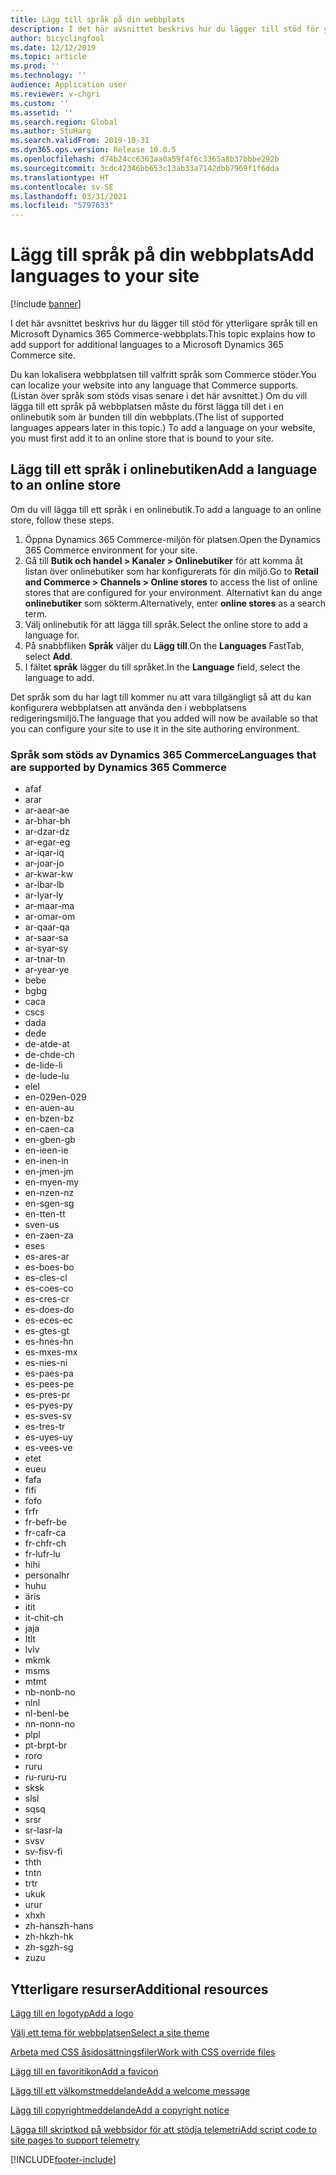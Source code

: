 ```yaml
---
title: Lägg till språk på din webbplats
description: I det här avsnittet beskrivs hur du lägger till stöd för ytterligare språk till en Microsoft Dynamics 365 Commerce-webbplats.
author: bicyclingfool
ms.date: 12/12/2019
ms.topic: article
ms.prod: ''
ms.technology: ''
audience: Application user
ms.reviewer: v-chgri
ms.custom: ''
ms.assetid: ''
ms.search.region: Global
ms.author: StuHarg
ms.search.validFrom: 2019-10-31
ms.dyn365.ops.version: Release 10.0.5
ms.openlocfilehash: d74b24cc6363aa0a59f4f6c3365a8b37bbbe292b
ms.sourcegitcommit: 3cdc42346bb653c13ab33a7142dbb7969f1f6dda
ms.translationtype: HT
ms.contentlocale: sv-SE
ms.lasthandoff: 03/31/2021
ms.locfileid: "5797633"
---
```

# <a name="add-languages-to-your-site"></a><span data-ttu-id="a2b80-103">Lägg till språk på din webbplats</span><span class="sxs-lookup"><span data-stu-id="a2b80-103">Add languages to your site</span></span>

[!include [banner](includes/banner.md)]

<span data-ttu-id="a2b80-104">I det här avsnittet beskrivs hur du lägger till stöd för ytterligare språk till en Microsoft Dynamics 365 Commerce-webbplats.</span><span class="sxs-lookup"><span data-stu-id="a2b80-104">This topic explains how to add support for additional languages to a Microsoft Dynamics 365 Commerce site.</span></span>

<span data-ttu-id="a2b80-105">Du kan lokalisera webbplatsen till valfritt språk som Commerce stöder.</span><span class="sxs-lookup"><span data-stu-id="a2b80-105">You can localize your website into any language that Commerce supports.</span></span> <span data-ttu-id="a2b80-106">(Listan över språk som stöds visas senare i det här avsnittet.) Om du vill lägga till ett språk på webbplatsen måste du först lägga till det i en onlinebutik som är bunden till din webbplats.</span><span class="sxs-lookup"><span data-stu-id="a2b80-106">(The list of supported languages appears later in this topic.) To add a language on your website, you must first add it to an online store that is bound to your site.</span></span>

## <a name="add-a-language-to-an-online-store"></a><span data-ttu-id="a2b80-107">Lägg till ett språk i onlinebutiken</span><span class="sxs-lookup"><span data-stu-id="a2b80-107">Add a language to an online store</span></span>

<span data-ttu-id="a2b80-108">Om du vill lägga till ett språk i en onlinebutik.</span><span class="sxs-lookup"><span data-stu-id="a2b80-108">To add a language to an online store, follow these steps.</span></span>

1. <span data-ttu-id="a2b80-109">Öppna Dynamics 365 Commerce-miljön för platsen.</span><span class="sxs-lookup"><span data-stu-id="a2b80-109">Open the Dynamics 365 Commerce environment for your site.</span></span>
1. <span data-ttu-id="a2b80-110">Gå till **Butik och handel \> Kanaler \> Onlinebutiker** för att komma åt listan över onlinebutiker som har konfigurerats för din miljö.</span><span class="sxs-lookup"><span data-stu-id="a2b80-110">Go to **Retail and Commerce \> Channels \> Online stores** to access the list of online stores that are configured for your environment.</span></span> <span data-ttu-id="a2b80-111">Alternativt kan du ange **onlinebutiker** som sökterm.</span><span class="sxs-lookup"><span data-stu-id="a2b80-111">Alternatively, enter **online stores** as a search term.</span></span>
1. <span data-ttu-id="a2b80-112">Välj onlinebutik för att lägga till språk.</span><span class="sxs-lookup"><span data-stu-id="a2b80-112">Select the online store to add a language for.</span></span>
1. <span data-ttu-id="a2b80-113">På snabbfliken **Språk** väljer du **Lägg till**.</span><span class="sxs-lookup"><span data-stu-id="a2b80-113">On the **Languages** FastTab, select **Add**.</span></span>
1. <span data-ttu-id="a2b80-114">I fältet **språk** lägger du till språket.</span><span class="sxs-lookup"><span data-stu-id="a2b80-114">In the **Language** field, select the language to add.</span></span>

<span data-ttu-id="a2b80-115">Det språk som du har lagt till kommer nu att vara tillgängligt så att du kan konfigurera webbplatsen att använda den i webbplatsens redigeringsmiljö.</span><span class="sxs-lookup"><span data-stu-id="a2b80-115">The language that you added will now be available so that you can configure your site to use it in the site authoring environment.</span></span>

### <a name="languages-that-are-supported-by-dynamics-365-commerce"></a><span data-ttu-id="a2b80-116">Språk som stöds av Dynamics 365 Commerce</span><span class="sxs-lookup"><span data-stu-id="a2b80-116">Languages that are supported by Dynamics 365 Commerce</span></span>

- <span data-ttu-id="a2b80-117">af</span><span class="sxs-lookup"><span data-stu-id="a2b80-117">af</span></span>
- <span data-ttu-id="a2b80-118">ar</span><span class="sxs-lookup"><span data-stu-id="a2b80-118">ar</span></span>
- <span data-ttu-id="a2b80-119">ar-ae</span><span class="sxs-lookup"><span data-stu-id="a2b80-119">ar-ae</span></span>
- <span data-ttu-id="a2b80-120">ar-bh</span><span class="sxs-lookup"><span data-stu-id="a2b80-120">ar-bh</span></span>
- <span data-ttu-id="a2b80-121">ar-dz</span><span class="sxs-lookup"><span data-stu-id="a2b80-121">ar-dz</span></span>
- <span data-ttu-id="a2b80-122">ar-eg</span><span class="sxs-lookup"><span data-stu-id="a2b80-122">ar-eg</span></span>
- <span data-ttu-id="a2b80-123">ar-iq</span><span class="sxs-lookup"><span data-stu-id="a2b80-123">ar-iq</span></span>
- <span data-ttu-id="a2b80-124">ar-jo</span><span class="sxs-lookup"><span data-stu-id="a2b80-124">ar-jo</span></span>
- <span data-ttu-id="a2b80-125">ar-kw</span><span class="sxs-lookup"><span data-stu-id="a2b80-125">ar-kw</span></span>
- <span data-ttu-id="a2b80-126">ar-lb</span><span class="sxs-lookup"><span data-stu-id="a2b80-126">ar-lb</span></span>
- <span data-ttu-id="a2b80-127">ar-ly</span><span class="sxs-lookup"><span data-stu-id="a2b80-127">ar-ly</span></span>
- <span data-ttu-id="a2b80-128">ar-ma</span><span class="sxs-lookup"><span data-stu-id="a2b80-128">ar-ma</span></span>
- <span data-ttu-id="a2b80-129">ar-om</span><span class="sxs-lookup"><span data-stu-id="a2b80-129">ar-om</span></span>
- <span data-ttu-id="a2b80-130">ar-qa</span><span class="sxs-lookup"><span data-stu-id="a2b80-130">ar-qa</span></span>
- <span data-ttu-id="a2b80-131">ar-sa</span><span class="sxs-lookup"><span data-stu-id="a2b80-131">ar-sa</span></span>
- <span data-ttu-id="a2b80-132">ar-sy</span><span class="sxs-lookup"><span data-stu-id="a2b80-132">ar-sy</span></span>
- <span data-ttu-id="a2b80-133">ar-tn</span><span class="sxs-lookup"><span data-stu-id="a2b80-133">ar-tn</span></span>
- <span data-ttu-id="a2b80-134">ar-ye</span><span class="sxs-lookup"><span data-stu-id="a2b80-134">ar-ye</span></span>
- <span data-ttu-id="a2b80-135">be</span><span class="sxs-lookup"><span data-stu-id="a2b80-135">be</span></span>
- <span data-ttu-id="a2b80-136">bg</span><span class="sxs-lookup"><span data-stu-id="a2b80-136">bg</span></span>
- <span data-ttu-id="a2b80-137">ca</span><span class="sxs-lookup"><span data-stu-id="a2b80-137">ca</span></span>
- <span data-ttu-id="a2b80-138">cs</span><span class="sxs-lookup"><span data-stu-id="a2b80-138">cs</span></span>
- <span data-ttu-id="a2b80-139">da</span><span class="sxs-lookup"><span data-stu-id="a2b80-139">da</span></span>
- <span data-ttu-id="a2b80-140">de</span><span class="sxs-lookup"><span data-stu-id="a2b80-140">de</span></span>
- <span data-ttu-id="a2b80-141">de-at</span><span class="sxs-lookup"><span data-stu-id="a2b80-141">de-at</span></span>
- <span data-ttu-id="a2b80-142">de-ch</span><span class="sxs-lookup"><span data-stu-id="a2b80-142">de-ch</span></span>
- <span data-ttu-id="a2b80-143">de-li</span><span class="sxs-lookup"><span data-stu-id="a2b80-143">de-li</span></span>
- <span data-ttu-id="a2b80-144">de-lu</span><span class="sxs-lookup"><span data-stu-id="a2b80-144">de-lu</span></span>
- <span data-ttu-id="a2b80-145">el</span><span class="sxs-lookup"><span data-stu-id="a2b80-145">el</span></span>
- <span data-ttu-id="a2b80-146">en-029</span><span class="sxs-lookup"><span data-stu-id="a2b80-146">en-029</span></span>
- <span data-ttu-id="a2b80-147">en-au</span><span class="sxs-lookup"><span data-stu-id="a2b80-147">en-au</span></span>
- <span data-ttu-id="a2b80-148">en-bz</span><span class="sxs-lookup"><span data-stu-id="a2b80-148">en-bz</span></span>
- <span data-ttu-id="a2b80-149">en-ca</span><span class="sxs-lookup"><span data-stu-id="a2b80-149">en-ca</span></span>
- <span data-ttu-id="a2b80-150">en-gb</span><span class="sxs-lookup"><span data-stu-id="a2b80-150">en-gb</span></span>
- <span data-ttu-id="a2b80-151">en-ie</span><span class="sxs-lookup"><span data-stu-id="a2b80-151">en-ie</span></span>
- <span data-ttu-id="a2b80-152">en-in</span><span class="sxs-lookup"><span data-stu-id="a2b80-152">en-in</span></span>
- <span data-ttu-id="a2b80-153">en-jm</span><span class="sxs-lookup"><span data-stu-id="a2b80-153">en-jm</span></span>
- <span data-ttu-id="a2b80-154">en-my</span><span class="sxs-lookup"><span data-stu-id="a2b80-154">en-my</span></span>
- <span data-ttu-id="a2b80-155">en-nz</span><span class="sxs-lookup"><span data-stu-id="a2b80-155">en-nz</span></span>
- <span data-ttu-id="a2b80-156">en-sg</span><span class="sxs-lookup"><span data-stu-id="a2b80-156">en-sg</span></span>
- <span data-ttu-id="a2b80-157">en-tt</span><span class="sxs-lookup"><span data-stu-id="a2b80-157">en-tt</span></span>
- <span data-ttu-id="a2b80-158">sv</span><span class="sxs-lookup"><span data-stu-id="a2b80-158">en-us</span></span>
- <span data-ttu-id="a2b80-159">en-za</span><span class="sxs-lookup"><span data-stu-id="a2b80-159">en-za</span></span>
- <span data-ttu-id="a2b80-160">es</span><span class="sxs-lookup"><span data-stu-id="a2b80-160">es</span></span>
- <span data-ttu-id="a2b80-161">es-ar</span><span class="sxs-lookup"><span data-stu-id="a2b80-161">es-ar</span></span>
- <span data-ttu-id="a2b80-162">es-bo</span><span class="sxs-lookup"><span data-stu-id="a2b80-162">es-bo</span></span>
- <span data-ttu-id="a2b80-163">es-cl</span><span class="sxs-lookup"><span data-stu-id="a2b80-163">es-cl</span></span>
- <span data-ttu-id="a2b80-164">es-co</span><span class="sxs-lookup"><span data-stu-id="a2b80-164">es-co</span></span>
- <span data-ttu-id="a2b80-165">es-cr</span><span class="sxs-lookup"><span data-stu-id="a2b80-165">es-cr</span></span>
- <span data-ttu-id="a2b80-166">es-do</span><span class="sxs-lookup"><span data-stu-id="a2b80-166">es-do</span></span>
- <span data-ttu-id="a2b80-167">es-ec</span><span class="sxs-lookup"><span data-stu-id="a2b80-167">es-ec</span></span>
- <span data-ttu-id="a2b80-168">es-gt</span><span class="sxs-lookup"><span data-stu-id="a2b80-168">es-gt</span></span>
- <span data-ttu-id="a2b80-169">es-hn</span><span class="sxs-lookup"><span data-stu-id="a2b80-169">es-hn</span></span>
- <span data-ttu-id="a2b80-170">es-mx</span><span class="sxs-lookup"><span data-stu-id="a2b80-170">es-mx</span></span>
- <span data-ttu-id="a2b80-171">es-ni</span><span class="sxs-lookup"><span data-stu-id="a2b80-171">es-ni</span></span>
- <span data-ttu-id="a2b80-172">es-pa</span><span class="sxs-lookup"><span data-stu-id="a2b80-172">es-pa</span></span>
- <span data-ttu-id="a2b80-173">es-pe</span><span class="sxs-lookup"><span data-stu-id="a2b80-173">es-pe</span></span>
- <span data-ttu-id="a2b80-174">es-pr</span><span class="sxs-lookup"><span data-stu-id="a2b80-174">es-pr</span></span>
- <span data-ttu-id="a2b80-175">es-py</span><span class="sxs-lookup"><span data-stu-id="a2b80-175">es-py</span></span>
- <span data-ttu-id="a2b80-176">es-sv</span><span class="sxs-lookup"><span data-stu-id="a2b80-176">es-sv</span></span>
- <span data-ttu-id="a2b80-177">es-tr</span><span class="sxs-lookup"><span data-stu-id="a2b80-177">es-tr</span></span>
- <span data-ttu-id="a2b80-178">es-uy</span><span class="sxs-lookup"><span data-stu-id="a2b80-178">es-uy</span></span>
- <span data-ttu-id="a2b80-179">es-ve</span><span class="sxs-lookup"><span data-stu-id="a2b80-179">es-ve</span></span>
- <span data-ttu-id="a2b80-180">et</span><span class="sxs-lookup"><span data-stu-id="a2b80-180">et</span></span>
- <span data-ttu-id="a2b80-181">eu</span><span class="sxs-lookup"><span data-stu-id="a2b80-181">eu</span></span>
- <span data-ttu-id="a2b80-182">fa</span><span class="sxs-lookup"><span data-stu-id="a2b80-182">fa</span></span>
- <span data-ttu-id="a2b80-183">fi</span><span class="sxs-lookup"><span data-stu-id="a2b80-183">fi</span></span>
- <span data-ttu-id="a2b80-184">fo</span><span class="sxs-lookup"><span data-stu-id="a2b80-184">fo</span></span>
- <span data-ttu-id="a2b80-185">fr</span><span class="sxs-lookup"><span data-stu-id="a2b80-185">fr</span></span>
- <span data-ttu-id="a2b80-186">fr-be</span><span class="sxs-lookup"><span data-stu-id="a2b80-186">fr-be</span></span>
- <span data-ttu-id="a2b80-187">fr-ca</span><span class="sxs-lookup"><span data-stu-id="a2b80-187">fr-ca</span></span>
- <span data-ttu-id="a2b80-188">fr-ch</span><span class="sxs-lookup"><span data-stu-id="a2b80-188">fr-ch</span></span>
- <span data-ttu-id="a2b80-189">fr-lu</span><span class="sxs-lookup"><span data-stu-id="a2b80-189">fr-lu</span></span>
- <span data-ttu-id="a2b80-190">hi</span><span class="sxs-lookup"><span data-stu-id="a2b80-190">hi</span></span>
- <span data-ttu-id="a2b80-191">personal</span><span class="sxs-lookup"><span data-stu-id="a2b80-191">hr</span></span>
- <span data-ttu-id="a2b80-192">hu</span><span class="sxs-lookup"><span data-stu-id="a2b80-192">hu</span></span>
- <span data-ttu-id="a2b80-193">är</span><span class="sxs-lookup"><span data-stu-id="a2b80-193">is</span></span>
- <span data-ttu-id="a2b80-194">it</span><span class="sxs-lookup"><span data-stu-id="a2b80-194">it</span></span>
- <span data-ttu-id="a2b80-195">it-ch</span><span class="sxs-lookup"><span data-stu-id="a2b80-195">it-ch</span></span>
- <span data-ttu-id="a2b80-196">ja</span><span class="sxs-lookup"><span data-stu-id="a2b80-196">ja</span></span>
- <span data-ttu-id="a2b80-197">lt</span><span class="sxs-lookup"><span data-stu-id="a2b80-197">lt</span></span>
- <span data-ttu-id="a2b80-198">lv</span><span class="sxs-lookup"><span data-stu-id="a2b80-198">lv</span></span>
- <span data-ttu-id="a2b80-199">mk</span><span class="sxs-lookup"><span data-stu-id="a2b80-199">mk</span></span>
- <span data-ttu-id="a2b80-200">ms</span><span class="sxs-lookup"><span data-stu-id="a2b80-200">ms</span></span>
- <span data-ttu-id="a2b80-201">mt</span><span class="sxs-lookup"><span data-stu-id="a2b80-201">mt</span></span>
- <span data-ttu-id="a2b80-202">nb-no</span><span class="sxs-lookup"><span data-stu-id="a2b80-202">nb-no</span></span>
- <span data-ttu-id="a2b80-203">nl</span><span class="sxs-lookup"><span data-stu-id="a2b80-203">nl</span></span>
- <span data-ttu-id="a2b80-204">nl-be</span><span class="sxs-lookup"><span data-stu-id="a2b80-204">nl-be</span></span>
- <span data-ttu-id="a2b80-205">nn-no</span><span class="sxs-lookup"><span data-stu-id="a2b80-205">nn-no</span></span>
- <span data-ttu-id="a2b80-206">pl</span><span class="sxs-lookup"><span data-stu-id="a2b80-206">pl</span></span>
- <span data-ttu-id="a2b80-207">pt-br</span><span class="sxs-lookup"><span data-stu-id="a2b80-207">pt-br</span></span>
- <span data-ttu-id="a2b80-208">ro</span><span class="sxs-lookup"><span data-stu-id="a2b80-208">ro</span></span>
- <span data-ttu-id="a2b80-209">ru</span><span class="sxs-lookup"><span data-stu-id="a2b80-209">ru</span></span>
- <span data-ttu-id="a2b80-210">ru-ru</span><span class="sxs-lookup"><span data-stu-id="a2b80-210">ru-ru</span></span>
- <span data-ttu-id="a2b80-211">sk</span><span class="sxs-lookup"><span data-stu-id="a2b80-211">sk</span></span>
- <span data-ttu-id="a2b80-212">sl</span><span class="sxs-lookup"><span data-stu-id="a2b80-212">sl</span></span>
- <span data-ttu-id="a2b80-213">sq</span><span class="sxs-lookup"><span data-stu-id="a2b80-213">sq</span></span>
- <span data-ttu-id="a2b80-214">sr</span><span class="sxs-lookup"><span data-stu-id="a2b80-214">sr</span></span>
- <span data-ttu-id="a2b80-215">sr-la</span><span class="sxs-lookup"><span data-stu-id="a2b80-215">sr-la</span></span>
- <span data-ttu-id="a2b80-216">sv</span><span class="sxs-lookup"><span data-stu-id="a2b80-216">sv</span></span>
- <span data-ttu-id="a2b80-217">sv-fi</span><span class="sxs-lookup"><span data-stu-id="a2b80-217">sv-fi</span></span>
- <span data-ttu-id="a2b80-218">th</span><span class="sxs-lookup"><span data-stu-id="a2b80-218">th</span></span>
- <span data-ttu-id="a2b80-219">tn</span><span class="sxs-lookup"><span data-stu-id="a2b80-219">tn</span></span>
- <span data-ttu-id="a2b80-220">tr</span><span class="sxs-lookup"><span data-stu-id="a2b80-220">tr</span></span>
- <span data-ttu-id="a2b80-221">uk</span><span class="sxs-lookup"><span data-stu-id="a2b80-221">uk</span></span>
- <span data-ttu-id="a2b80-222">ur</span><span class="sxs-lookup"><span data-stu-id="a2b80-222">ur</span></span>
- <span data-ttu-id="a2b80-223">xh</span><span class="sxs-lookup"><span data-stu-id="a2b80-223">xh</span></span>
- <span data-ttu-id="a2b80-224">zh-hans</span><span class="sxs-lookup"><span data-stu-id="a2b80-224">zh-hans</span></span>
- <span data-ttu-id="a2b80-225">zh-hk</span><span class="sxs-lookup"><span data-stu-id="a2b80-225">zh-hk</span></span>
- <span data-ttu-id="a2b80-226">zh-sg</span><span class="sxs-lookup"><span data-stu-id="a2b80-226">zh-sg</span></span>
- <span data-ttu-id="a2b80-227">zu</span><span class="sxs-lookup"><span data-stu-id="a2b80-227">zu</span></span>

## <a name="additional-resources"></a><span data-ttu-id="a2b80-228">Ytterligare resurser</span><span class="sxs-lookup"><span data-stu-id="a2b80-228">Additional resources</span></span>

[<span data-ttu-id="a2b80-229">Lägg till en logotyp</span><span class="sxs-lookup"><span data-stu-id="a2b80-229">Add a logo</span></span>](add-logo.md)

[<span data-ttu-id="a2b80-230">Välj ett tema för webbplatsen</span><span class="sxs-lookup"><span data-stu-id="a2b80-230">Select a site theme</span></span>](select-site-theme.md)

[<span data-ttu-id="a2b80-231">Arbeta med CSS åsidosättningsfiler</span><span class="sxs-lookup"><span data-stu-id="a2b80-231">Work with CSS override files</span></span>](css-override-files.md)

[<span data-ttu-id="a2b80-232">Lägg till en favoritikon</span><span class="sxs-lookup"><span data-stu-id="a2b80-232">Add a favicon</span></span>](add-favicon.md)

[<span data-ttu-id="a2b80-233">Lägg till ett välkomstmeddelande</span><span class="sxs-lookup"><span data-stu-id="a2b80-233">Add a welcome message</span></span>](add-welcome-message.md)

[<span data-ttu-id="a2b80-234">Lägg till copyrightmeddelande</span><span class="sxs-lookup"><span data-stu-id="a2b80-234">Add a copyright notice</span></span>](add-copyright-notice.md)

[<span data-ttu-id="a2b80-235">Lägga till skriptkod på webbsidor för att stödja telemetri</span><span class="sxs-lookup"><span data-stu-id="a2b80-235">Add script code to site pages to support telemetry</span></span>](add-telemetry.md)


[!INCLUDE[footer-include](../includes/footer-banner.md)]
